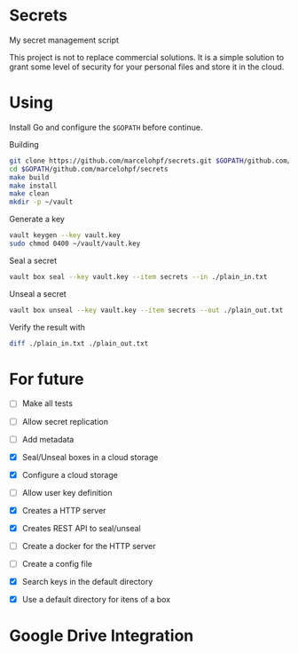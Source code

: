 # Secrets
My secret management script

This project is not to replace commercial solutions. It is a simple solution to
grant some level of security for your personal files and store it in the cloud.

# Using

Install Go and configure the `$GOPATH` before continue.

Building

```bash
git clone https://github.com/marcelohpf/secrets.git $GOPATH/github.com/marcelohpf/secrets
cd $GOPATH/github.com/marcelohpf/secrets
make build
make install
make clean
mkdir -p ~/vault
```

Generate a key

```bash
vault keygen --key vault.key
sudo chmod 0400 ~/vault/vault.key
```

Seal a secret

```bash
vault box seal --key vault.key --item secrets --in ./plain_in.txt
```

Unseal a secret

```bash
vault box unseal --key vault.key --item secrets --out ./plain_out.txt
```

Verify the result with

```bash
diff ./plain_in.txt ./plain_out.txt
```

# For future

- [ ] Make all tests

- [ ] Allow secret replication
- [ ] Add metadata
- [x] Seal/Unseal boxes in a cloud storage
- [x] Configure a cloud storage
- [ ] Allow user key definition
- [x] Creates a HTTP server
- [x] Creates REST API to seal/unseal
- [ ] Create a docker for the HTTP server
- [ ] Create a config file
- [x] Search keys in the default directory
- [x] Use a default directory for itens of a box

# Google Drive Integration


